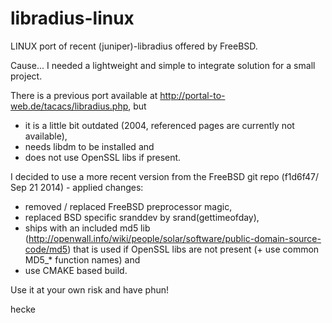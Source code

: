 libradius-linux
===============

LINUX port of recent (juniper)-libradius offered by FreeBSD.

Cause... I needed a lightweight and simple to integrate solution for a small project.

There is a previous port available at http://portal-to-web.de/tacacs/libradius.php, but
- it is a little bit outdated (2004, referenced pages are currently not available),
- needs libdm to be installed and
- does not use OpenSSL libs if present.

I decided to use a more recent version from the FreeBSD git repo (f1d6f47/ Sep 21 2014) - applied changes:
- removed / replaced FreeBSD preprocessor magic,
- replaced BSD specific sranddev by srand(gettimeofday),
- ships with an included md5 lib (http://openwall.info/wiki/people/solar/software/public-domain-source-code/md5) that is used if OpenSSL libs are not present (+ use common MD5_* function names) and
- use CMAKE based build.

Use it at your own risk and have phun!

hecke
